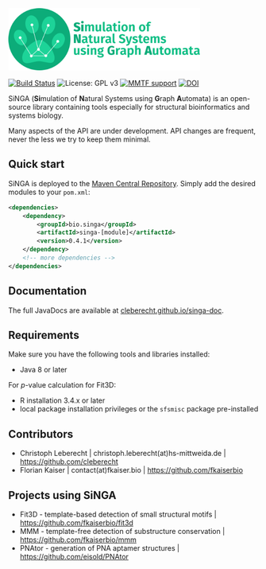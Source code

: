 <img src="singa_logo_text.png" height="125"/>

[![Build Status](https://travis-ci.org/singa-bio/singa.svg?branch=master)](https://travis-ci.org/singa-bio/singa)
![License: GPL v3](https://img.shields.io/badge/License-GPL%20v3-blue.svg)
[![MMTF support](https://img.shields.io/badge/MMTF-supported-blue.svg)](https://mmtf.rcsb.org/)
[![DOI](https://zenodo.org/badge/DOI/10.5281/zenodo.1320146.svg)](https://doi.org/10.5281/zenodo.1320146)

SiNGA (**Si**mulation of **N**atural Systems using **G**raph **A**utomata) is an open-source library containing tools especially for structural bioinformatics and systems biology.

Many aspects of the API are under development. API changes are frequent, never the less we try to keep them minimal.

## Quick start
SiNGA is deployed to the [Maven Central Repository](https://mvnrepository.com/artifact/bio.singa). Simply add the desired modules to your ```pom.xml```:

```xml
<dependencies>
    <dependency>
        <groupId>bio.singa</groupId>
        <artifactId>singa-[module]</artifactId>
        <version>0.4.1</version>
    </dependency>
    <!-- more dependencies -->
</dependencies>
```
## Documentation
The full JavaDocs are available at [cleberecht.github.io/singa-doc](https://cleberecht.github.io/singa-doc).

## Requirements
Make sure you have the following tools and libraries installed:
- Java 8 or later

For _p_-value calculation for Fit3D: 
- R installation 3.4.x or later
- local package installation privileges or the `sfsmisc` package pre-installed

## Contributors
 - Christoph Leberecht | christoph.leberecht(at)hs-mittweida.de | https://github.com/cleberecht
 - Florian Kaiser | contact(at)fkaiser.bio | https://github.com/fkaiserbio

## Projects using SiNGA
 - Fit3D - template-based detection of small structural motifs | https://github.com/fkaiserbio/fit3d
 - MMM - template-free detection of substructure conservation | https://github.com/fkaiserbio/mmm
 - PNAtor - generation of PNA aptamer structures | https://github.com/eisold/PNAtor
